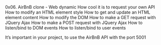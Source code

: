 0x06. AirBnB clone - Web dynamic
How cool it is to request your own API
How to modify an HTML element style
How to get and update an HTML element content
How to modify the DOM
How to make a GET request with JQuery Ajax
How to make a POST request with JQuery Ajax
How to listen/bind to DOM events
How to listen/bind to user events

It’s important in your project, to use the AirBnB API with the port 5001




